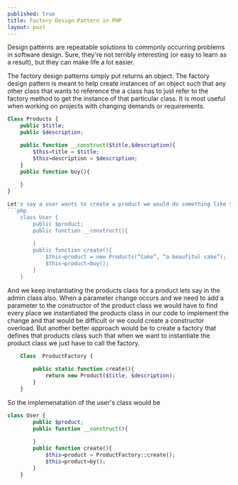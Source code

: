 ```yaml
---
published: true
title: Factory Design Pattern in PHP
layout: post
---
```

Design patterns are repeatable solutions to commonly occurring problems in software design. Sure, they're not terribly interesting (or easy to learn as a result), but they can make life a lot easier.

The factory design patterns simply put returns an object. The factory design pattern is meant to help create instances of an object such that any other class that wants to reference the a class has to just refer to the factory method to get the instance of that particular class. It is most useful when working on projects with changing demands or requirements.
```php
Class Products {
	public $title;
	public $description;

	public function __construct($title,$description){
		$this→title = $title;
		$this→description = $description;
	}
	public function buy(){
	
	}
}

Let's say a user wants to create a product we would do something like this;
```php
	class User {
		public $product;
		public function __construct(){	
			
		}
		public function create(){
			$this→product = new Products(“Cake”, “a beaufitul cake”);
			$this→product→buy();
		}
	}
```
And we keep instantiating the products class for a product lets say in the admin class also. When a parameter change occurs and we need to add a parameter to the constructor of the product class we would have to find every place we instantiated the products class in our code to implement the change and that would be difficult or we could create a constructor overload. But another better approach would be to create a factory that defines that products class such that when we want to instantiate the product class we just have to call the factory.
```php
	Class  ProductFactory {
		
		public static function create(){
			return new Product($title, $description);	
		}
	}
```
So the implemenatation of the user's class would be
```php
class User {
		public $product;
		public function __construct(){	
			
		}
		public function create(){
			$this→product = ProductFactory::create();
			$this→product→by();
		}
	}
```